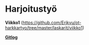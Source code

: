 # Harjoitustyö
**Viikko1**
(https://github.com/Erikvu/ot-harkkartyo/tree/master/laskarit/viikko1)

[**Gitlog**](https://github.com/Erikvu/ot-harkkartyo/blob/master/laskarit/viikko1/gitlog.txt)
